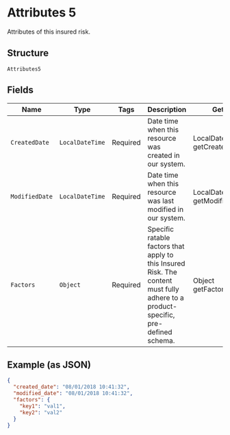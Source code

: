 
# Attributes 5

Attributes of this insured risk.

## Structure

`Attributes5`

## Fields

| Name | Type | Tags | Description | Getter | Setter |
|  --- | --- | --- | --- | --- | --- |
| `CreatedDate` | `LocalDateTime` | Required | Date time when this resource was created in our system. | LocalDateTime getCreatedDate() | setCreatedDate(LocalDateTime createdDate) |
| `ModifiedDate` | `LocalDateTime` | Required | Date time when this resource was last modified in our system. | LocalDateTime getModifiedDate() | setModifiedDate(LocalDateTime modifiedDate) |
| `Factors` | `Object` | Required | Specific ratable factors that apply to this Insured Risk. The content must fully adhere to a product-specific, pre-defined schema. | Object getFactors() | setFactors(Object factors) |

## Example (as JSON)

```json
{
  "created_date": "08/01/2018 10:41:32",
  "modified_date": "08/01/2018 10:41:32",
  "factors": {
    "key1": "val1",
    "key2": "val2"
  }
}
```

